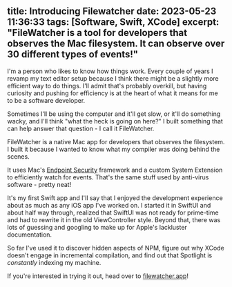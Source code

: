 title: Introducing Filewatcher
date: 2023-05-23 11:36:33
tags: [Software, Swift, XCode]
excerpt: "FileWatcher is a tool for developers that observes the Mac filesystem. It can observe over 30 different types of events!"
---

I'm a person who likes to know how things work. Every couple of years I revamp my text editor setup because I think there might be a slightly more efficient way to do things. I'll admit that's probably overkill, but having curiosity and pushing for efficiency is at the heart of what it means for me to be a software developer.

Sometimes I'll be using the computer and it'll get slow, or it'll do something wacky, and I'll think "what the heck is going on here?" I built something that can help answer that question - I call it FileWatcher.

FileWatcher is a native Mac app for developers that observes the filesystem. I built it because I wanted to know what my compiler was doing behind the scenes.

It uses Mac's [Endpoint Security](https://developer.apple.com/documentation/endpointsecurity) framework and a custom System Extension to efficiently watch for events. That's the same stuff used by anti-virus software - pretty neat!

It's my first Swift app and I'll say that I enjoyed the development experience about as much as any iOS app I've worked on. I started it in SwiftUI and about half way through, realized that SwiftUI was not ready for prime-time and had to rewrite it in the old ViewController style. Beyond that, there was lots of guessing and googling to make up for Apple's lackluster documentation.

So far I've used it to discover hidden aspects of NPM, figure out why XCode doesn't engage in incremental compilation, and find out that Spotlight is _constantly_ indexing my machine.

If you're interested in trying it out, head over to [filewatcher.app](https://www.filewatcher.app)!